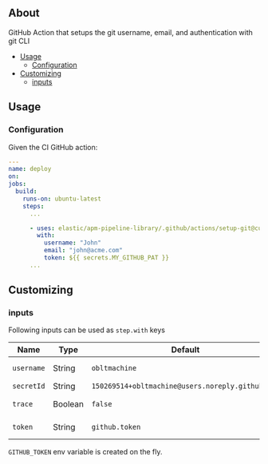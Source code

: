 ## About

GitHub Action that setups the git username, email, and authentication with git CLI

* [Usage](#usage)
  * [Configuration](#configuration)
* [Customizing](#customizing)
  * [inputs](#inputs)

## Usage

### Configuration

Given the CI GitHub action:

```yaml
---
name: deploy
on:
jobs:
  build:
    runs-on: ubuntu-latest
    steps:
      ...

      - uses: elastic/apm-pipeline-library/.github/actions/setup-git@current
        with:
          username: "John"
          email: "john@acme.com"
          token: ${{ secrets.MY_GITHUB_PAT }}
      ...
```

## Customizing

### inputs

Following inputs can be used as `step.with` keys

| Name           | Type    | Default                              | Description        |
|----------------|---------|---------------------------------------|--------------------|
| `username`     | String  | `obltmachine`                         | Git username       |
| `secretId`     | String  | `150269514+obltmachine@users.noreply.github.com`| Git email.         |
| `trace`        | Boolean | `false`                               | Enable git trace.  |
| `token`        | String  | `github.token`                        | GitHub token.      |

`GITHUB_TOKEN` env variable is created on the fly.